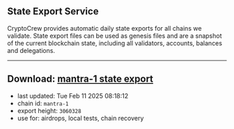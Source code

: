 ## State Export Service
CryptoCrew provides automatic daily state exports for all chains we validate. State export files can be used as genesis files and are a snapshot of the current blockchain state, including all validators, accounts, balances and delegations.

---
**Download: [mantra-1 state export](https://dl-eu2.ccvalidators.com/SERVICE/mantrachain/mantra-1_export_3060328.json)**
---

- last updated: Tue Feb 11 2025 08:18:12
- chain id: `mantra-1`
- export height: `3060328`
- use for: airdrops, local tests, chain recovery

